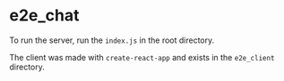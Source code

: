 # e2e_chat

To run the server, run the `index.js` in the root directory.

The client was made with `create-react-app` and exists in the `e2e_client` directory.

